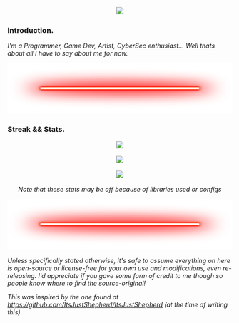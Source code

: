 <p align="center">
  <img src="https://readme-typing-svg.herokuapp.com/?lines=I+am+a+developer;I+am+a+student;I+am+a+game+dev;I+am+a+Linux+user;I+am+a+CyberSec+entusiast;I+am+Mart+|+marvhus&font=Fira%20Code&center=true&width=500&height=200">
</p>

<body>

### Introduction.
<p align="center">
  <p><i>I'm a Programmer, Game Dev, Artist, CyberSec enthusiast...
  Well thats about all I have to say about me for now.</i>

<!-- Divider -->
  <p align="center">
  <img src="https://github.com/marvhus/marvhus/blob/master/Gallery/neon-line-red.png" width="850" height="112" /></p>

### Streak && Stats.
<!-- This is for the fire-streak -->
<p align="center">
<img src="https://github-readme-streak-stats.herokuapp.com?user=marvhus&theme=dark&currStreakNum=CC6818&fire=CC2424&currStreakLabel=888888&dates=FFFFFF&background=000000&ring=FFFFFF&stroke=DD2727&sideNums=FFFFFF&sideLabels=888888&border=FFFFFF">
</a>
<!-- This is for the stats -->
<p align="center">
<img src="https://github-readme-stats.vercel.app/api?username=marvhus&count_private=true&show_icons=true&title_color=ffffff&icon_color=CC2424&text_color=888888FF&bg_color=000000"">
</a>
<!-- This is for the content-written -->
<p align="center">
<img src="https://github-readme-stats.vercel.app/api/top-langs/?username=marvhus&title_color=ffffff&icon_color=CC2424&text_color=888888FF&bg_color=000000">

<p align="center">
<i>Note that these stats may be off because of libraries used or configs</i>
</a>
</p>
<!-- Divider -->
  <p align="center">
  <img src="https://github.com/marvhus/marvhus/blob/master/Gallery/neon-line-red.png" width="850" height="112" /></p>

<i>Unless specifically stated otherwise, it's safe to assume everything on here is open-source or license-free for your own use and modifications, even re-releasing.
  I'd appreciate if you gave some form of credit to me though so people know where to find the source-original! </i>

<i>This was inspired by the one found at https://github.com/ItsJustShepherd/ItsJustShepherd (at the time of writing this)</i>

</body>
